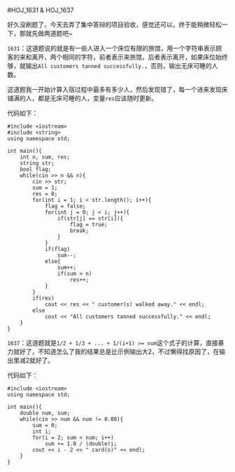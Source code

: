#HOJ_1631 & HOJ_1637  

好久没刷题了，今天去弄了集中答辩的项目验收，感觉还可以，终于能稍微轻松一下，那就先做两道题吧~  

```1631```：这道题说的就是有一些人进入一个床位有限的旅馆，用一个字符串表示顾客的来和离开，两个相同的字符，前者表示来旅馆，后者表示离开，如果床位始终够，就输出```All customers tanned successfully.```，否则，输出无床可睡的人数。  

这道题我一开始计算入宿过程中最多有多少人，然后发现错了，每一个进来发现床铺满的人，都是无床可睡的人，变量```res```应该随时更新。  

代码如下：  

    #include <iostream>
    #include <string>
    using namespace std;
    
    int main(){
        int n, sum, res;
        string str;
        bool flag;
        while(cin >> n && n){
            cin >> str;
            sum = 1;
            res = 0;
            for(int i = 1; i < str.length(); i++){
                flag = false;
                for(int j = 0; j < i; j++){
                    if(str[j] == str[i]){
                        flag = true;
                        break;
                    }
                }
                if(flag)
                    sum--;
                else{
                    sum++;
                    if(sum > n)
                        res++;
                }
            }
            if(res)
                cout << res << " customer(s) walked away." << endl;
            else
                cout << "All customers tanned successfully." << endl;
        }
    }  
	
```1637```：这道题就是```1/2 + 1/3 + ... + 1/(i+1) >= num```这个式子的计算，直接暴力就好了，不知道怎么了我的结果总是比示例输出大2，不过懒得找原因了，在输出里减2就好了。  

代码如下：  

    #include <iostream>
    using namespace std;
    
    int main(){
        double num, sum;
        while(cin >> num && num != 0.00){
            sum = 0;
            int i;
            for(i = 2; sum < num; i++)
                sum += 1.0 / (double)i;
            cout << i - 2 << " card(s)" << endl;
        }
    }


